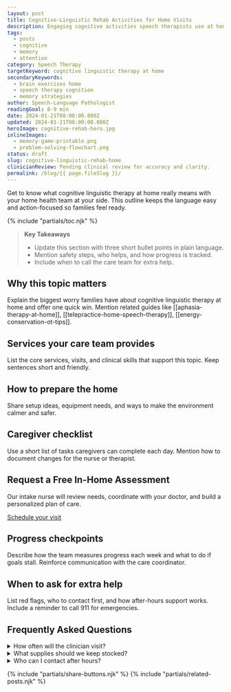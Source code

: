 ```yaml
---
layout: post
title: Cognitive-Linguistic Rehab Activities for Home Visits
description: Engaging cognitive activities speech therapists use at home to build attention, memory, and problem solving.
tags:
  - posts
  - cognitive
  - memory
  - attention
category: Speech Therapy
targetKeyword: cognitive linguistic therapy at home
secondaryKeywords:
  - brain exercises home
  - speech therapy cognition
  - memory strategies
author: Speech-Language Pathologist
readingGoal: 8-9 min
date: 2024-01-21T08:00:00.000Z
updated: 2024-01-21T08:00:00.000Z
heroImage: cognitive-rehab-hero.jpg
inlineImages:
  - memory-game-printable.png
  - problem-solving-flowchart.png
status: draft
slug: cognitive-linguistic-rehab-home
clinicianReview: Pending clinical review for accuracy and clarity.
permalink: /blog/{{ page.fileSlug }}/
---
```

Get to know what cognitive linguistic therapy at home really means with your home health team at your side. This outline keeps the language easy and action-focused so families feel ready.

<!--more-->

{% include "partials/toc.njk" %}

> **Key Takeaways**
> - Update this section with three short bullet points in plain language.
> - Mention safety steps, who helps, and how progress is tracked.
> - Include when to call the care team for extra help.

## Why this topic matters
Explain the biggest worry families have about cognitive linguistic therapy at home and offer one quick win. Mention related guides like [[aphasia-therapy-at-home]], [[telepractice-home-speech-therapy]], [[energy-conservation-ot-tips]].

## Services your care team provides
List the core services, visits, and clinical skills that support this topic. Keep sentences short and friendly.

## How to prepare the home
Share setup ideas, equipment needs, and ways to make the environment calmer and safer.

## Caregiver checklist
Use a short list of tasks caregivers can complete each day. Mention how to document changes for the nurse or therapist.

<div class="cta-panel" role="complementary" aria-label="Free in-home assessment">
  <h2>Request a Free In-Home Assessment</h2>
  <p>Our intake nurse will review needs, coordinate with your doctor, and build a personalized plan of care.</p>
  <p><a class="button" href="/contact/">Schedule your visit</a></p>
</div>

## Progress checkpoints
Describe how the team measures progress each week and what to do if goals stall. Reinforce communication with the care coordinator.

## When to ask for extra help
List red flags, who to contact first, and how after-hours support works. Include a reminder to call 911 for emergencies.

## Frequently Asked Questions
<details>
  <summary>How often will the clinician visit?</summary>
  <p>Give a ballpark visit frequency and note that the care plan may change based on progress.</p>
</details>
<details>
  <summary>What supplies should we keep stocked?</summary>
  <p>List a few common items and explain how to request more through the agency or insurance.</p>
</details>
<details>
  <summary>Who can I contact after hours?</summary>
  <p>Explain the on-call nurse or therapist process and set expectations for emergency care.</p>
</details>

{% include "partials/share-buttons.njk" %}
{% include "partials/related-posts.njk" %}

